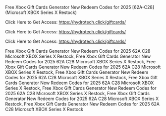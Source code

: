 Free Xbox Gift Cards Generator New Redeem Codes for 2025 [62A-C28] (Microsoft XBOX Series X Restock)

Click Here to Get Access: https://hydrotech.click/giftcards/

Click Here to Get Access: https://hydrotech.click/giftcards/

Click Here to Get Access: https://hydrotech.click/giftcards/

Free Xbox Gift Cards Generator New Redeem Codes for 2025 62A C28 Microsoft XBOX Series X Restock, Free Xbox Gift Cards Generator New Redeem Codes for 2025 62A C28 Microsoft XBOX Series X Restock, Free Xbox Gift Cards Generator New Redeem Codes for 2025 62A C28 Microsoft XBOX Series X Restock, Free Xbox Gift Cards Generator New Redeem Codes for 2025 62A C28 Microsoft XBOX Series X Restock, Free Xbox Gift Cards Generator New Redeem Codes for 2025 62A C28 Microsoft XBOX Series X Restock, Free Xbox Gift Cards Generator New Redeem Codes for 2025 62A C28 Microsoft XBOX Series X Restock, Free Xbox Gift Cards Generator New Redeem Codes for 2025 62A C28 Microsoft XBOX Series X Restock, Free Xbox Gift Cards Generator New Redeem Codes for 2025 62A C28 Microsoft XBOX Series X Restock
